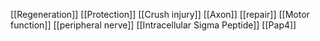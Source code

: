 [[Regeneration]]
[[Protection]]
[[Crush injury]]
[[Axon]]
[[repair]]
[[Motor function]]
[[peripheral nerve]]
[[Intracellular Sigma Peptide]]
[[Pap4]]
